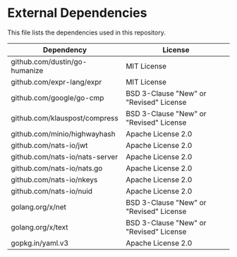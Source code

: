 # External Dependencies

This file lists the dependencies used in this repository.

| Dependency                     | License                                 |
|--------------------------------|-----------------------------------------|
| github.com/dustin/go-humanize  | MIT License                             |
| github.com/expr-lang/expr      | MIT License                             |
| github.com/google/go-cmp       | BSD 3-Clause "New" or "Revised" License |
| github.com/klauspost/compress  | BSD 3-Clause "New" or "Revised" License |
| github.com/minio/highwayhash   | Apache License 2.0                      |
| github.com/nats-io/jwt         | Apache License 2.0                      |
| github.com/nats-io/nats-server | Apache License 2.0                      |
| github.com/nats-io/nats.go     | Apache License 2.0                      |
| github.com/nats-io/nkeys       | Apache License 2.0                      |
| github.com/nats-io/nuid        | Apache License 2.0                      |
| golang.org/x/net               | BSD 3-Clause "New" or "Revised" License |
| golang.org/x/text              | BSD 3-Clause "New" or "Revised" License |
| gopkg.in/yaml.v3               | Apache License 2.0                      |

